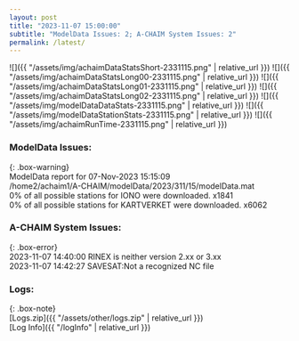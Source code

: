 ```yaml
---
layout: post
title: "2023-11-07 15:00:00"
subtitle: "ModelData Issues: 2; A-CHAIM System Issues: 2"
permalink: /latest/
---
```


![]({{ "/assets/img/achaimDataStatsShort-2331115.png" | relative_url }})
![]({{ "/assets/img/achaimDataStatsLong00-2331115.png" | relative_url }})
![]({{ "/assets/img/achaimDataStatsLong01-2331115.png" | relative_url }})
![]({{ "/assets/img/achaimDataStatsLong02-2331115.png" | relative_url }})
![]({{ "/assets/img/modelDataDataStats-2331115.png" | relative_url }})
![]({{ "/assets/img/modelDataStationStats-2331115.png" | relative_url }})
![]({{ "/assets/img/achaimRunTime-2331115.png" | relative_url }})


### ModelData Issues:  
  
{: .box-warning}  
 ModelData report for 07-Nov-2023 15:15:09   
 /home2/achaim1/A-CHAIM/modelData/2023/311/15/modelData.mat   
 0% of all possible stations for IONO were downloaded. x1841   
 0% of all possible stations for KARTVERKET were downloaded. x6062   
  
### A-CHAIM System Issues:  
  
{: .box-error}  
2023-11-07 14:40:00 RINEX is neither version 2.xx or 3.xx  
2023-11-07 14:42:27 SAVESAT:Not a recognized NC file  

### Logs:  
  
{: .box-note}  
[Logs.zip]({{ "/assets/other/logs.zip" | relative_url }})  
[Log Info]({{ "/logInfo" | relative_url }})  

